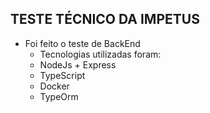 ****TESTE TÉCNICO DA IMPETUS****
- 
- Foi feito o teste de BackEnd
  - Tecnologias utilizadas foram:
  - NodeJs + Express
  - TypeScript
  - Docker
  - TypeOrm
